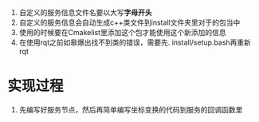 1. 自定义的服务信息文件名要以大写**字母开头**
2. 自定义的服务信息会自动生成c++类文件到install文件夹里对于的包当中
3. 使用的时候要在Cmakelist里添加这个包才能使用这个新添加的信息
4. 在使用rqt之前如皋爆出找不到类的错误，需要先. install/setup.bash再重新rqt

# 实现过程
1. 先编写好服务节点，然后再简单编写坐标变换的代码到服务的回调函数里